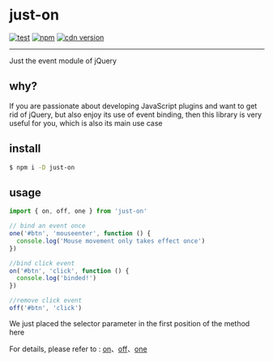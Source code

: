 # just-on

[![test](https://github.com/ajiho/just-on/workflows/Test/badge.svg)](https://github.com/ajiho/just-on/actions)
[![npm](https://img.shields.io/npm/v/just-on)](https://www.npmjs.com/package/just-on)
[![cdn version](https://data.jsdelivr.com/v1/package/npm/just-on/badge)](https://www.jsdelivr.com/package/npm/just-on)

---

Just the event module of jQuery

## why?

If you are passionate about developing JavaScript plugins and want to get rid of jQuery, but also enjoy its use of event binding, then this library is very useful for you, which is also its main use case

## install

```bash
$ npm i -D just-on
```

## usage

```js
import { on, off, one } from 'just-on'

// bind an event once
one('#btn', 'mouseenter', function () {
  console.log('Mouse movement only takes effect once')
})

//bind click event
on('#btn', 'click', function () {
  console.log('binded!')
})

//remove click event
off('#btn', 'click')
```

We just placed the selector parameter in the first position of the method here

For details, please refer to : [on](https://api.jquery.com/on/#on-events-selector-data-handler)、[off](https://api.jquery.com/off/#off-events-selector-handler)、[one](https://api.jquery.com/one/#one-events-data-handler)
